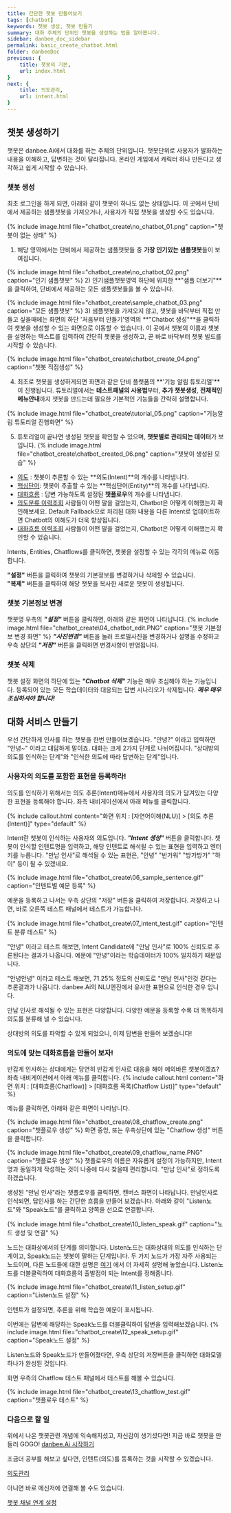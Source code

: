 ```yaml
---
title: 간단한 챗봇 만들어보기 
tags: [chatbot]
keywords: 챗봇 생성, 챗봇 만들기
summary: 대화 주체의 단위인 챗봇을 생성하는 법을 알아봅니다.
sidebar: danbee_doc_sidebar
permalink: basic_create_chatbot.html
folder: danbeeDoc
previous: {
    title: 챗봇의 기본,
    url: index.html
}
next: {
    title: 의도관리,
    url: intent.html
}
---
```


## 챗봇 생성하기

챗봇은 danbee.Ai에서 대화를 하는 주체의 단위입니다. 챗봇단위로 사용자가 발화하는 내용을 이해하고, 답변하는 것이 달라집니다.
온라인 게임에서 캐릭터 하나 만든다고 생각하고 쉽게 시작할 수 있습니다.

### 챗봇 생성

최초 로그인을 하게 되면, 아래와 같이 챗봇이 하나도 없는 상태입니다.
이 곳에서 단비에서 제공하는 샘플챗봇을 가져오거나, 사용자가 직접 챗봇을 생성할 수도 있습니다.

{% include image.html file="chatbot_create\no_chatbot_01.png"  caption="챗봇이 없는 상태" %}

1) 해당 영역에서는 단비에서 제공하는 샘플챗봇들 중 **가장 인기있는 샘플챗봇**들이 보여집니다. 

{% include image.html file="chatbot_create\no_chatbot_02.png"  caption="인기 샘플챗봇" %}
2) 인기샘플챗봇영역 하단에 위치한 **"샘플 더보기"**을 클릭하여, 단비에서 제공하는 모든 샘플챗봇들을 볼 수 있습니다.

{% include image.html file="chatbot_create\sample_chatbot_03.png"  caption="모든 샘플챗봇" %}
3) 샘플챗봇을 가져오지 않고, 챗봇을 바닥부터 직접 만들고 싶을때에는 화면의 하단 '처음부터 만들기'영역의 **"Chatbot 생성"**을 클릭하여 챗봇을 생성할 수 있는 화면으로 이동할 수 있습니다.
이 곳에서 챗봇의 이름과 챗봇을 설명하는 텍스트를 입력하여 간단히 챗봇을 생성하고, 곧 바로 바닥부터 챗봇 빌드를 시작할 수 있습니다.  


{% include image.html file="chatbot_create\chatbot_create_04.png"  caption="챗봇 직접생성" %}

4) 최초로 챗봇을 생성하게되면 화면과 같은 단비 플랫폼의 **'기능 알림 튜토리얼'**이 진행됩니다. 
튜토리얼에서는 **테스트패널의 사용법**부터, **추가 챗봇생성**, **전체적인 메뉴안내**까지 챗봇을 만드는데 필요한 기본적인 기능들을 간략히 설명합니다.  

{% include image.html file="chatbot_create\tutorial_05.png"  caption="기능알림 튜토리얼 진행화면" %}

5) 튜토리얼이 끝나면 생성된 챗봇을 확인할 수 있으며, **챗봇별로 관리되는 데이터**가 보입니다.
{% include image.html file="chatbot_create\chatbot_created_06.png"  caption="챗봇이 생성된 모습" %}

 - [의도](intent.html) : 챗봇이 추론할 수 있는 **의도(Intent)**의 개수를 나타냅니다.
 - [핵심단어](entity.html): 챗봇이 추출할 수 있는 **핵심단어(Entity)**의 개수를 나타냅니다.
 - [대화흐름](chatflow.html) : 답변 가능하도록 설정된 **챗플로우**의 개수를 나타냅니다.
 - [의도분류 이력조회](log.html) 사람들이 어떤 말을 걸었는지, Chatbot은 어떻게 이해했는지 확인해보세요. Default Fallback으로 처리된 대화 내용을 다른 Intent로 업데이트하면 Chatbot의 이해도가 더욱 향상됩니다.
 - [대화흐름 이력조회](log.html) 사람들이 어떤 말을 걸었는지, Chatbot은 어떻게 이해했는지 확인할 수 있습니다.

Intents, Entities, Chatflows를 클릭하면, 챗봇을 설정할 수 있는 각각의 메뉴로 이동합니다.

**"설정"** 버튼을 클릭하여 챗봇의 기본정보를 변경하거나 삭제할 수 있습니다.<br/>
**"복제"** 버튼을 클릭하여 해당 챗봇을 복사한 새로운 챗봇이 생성됩니다.

### 챗봇 기본정보 변경
챗봇명 우측의 ***"설정"*** 버튼을 클릭하면, 아래와 같은 화면이 나타납니다.
{% include image.html file="chatbot_create\04_chatbot_edit.PNG"  caption="챗봇 기본정보 변경 화면" %}
***"사진변경"*** 버튼을 눌러 프로필사진을 변경하거나 설명을 수정하고 우측 상단의 ***"저장"*** 버튼을 클릭하면 변경사항이 반영됩니다.


### 챗봇 삭제
챗봇 설정 화면의 하단에 있는 ***"Chatbot 삭제"*** 기능은 매우 조심해야 하는 기능입니다. 등록되어 있는 모든 학습데이터와 대응되는 답변 시나리오가 삭제됩니다. ***매우 매우 조심하셔야 합니다!***


## 대화 서비스 만들기
우선 간단하게 인사를 하는 챗봇을 한번 만들어보겠습니다.
"안녕?" 이라고 입력하면 "안녕~" 이라고 대답하게 말이죠. 대화는 크게 2가지 단계로 나뉘어집니다.
"상대방의 의도를 인식하는 단계"와 "인식한 의도에 따라 답변하는 단계"입니다.

### 사용자의 의도를 포함한 표현을 등록하라!
의도를 인식하기 위해서는 의도 추론(Intent)메뉴에서 사용자의 의도가 담겨있는 다양한 표현을 등록해야 합니다.
좌측 내비게이션에서 아래 메뉴를 클릭합니다.

{% include callout.html content="화면 위치 : [자연어이해(NLU)] > [의도 추론(Intent)]" type="default" %}

Intent란 챗봇이 인식하는 사용자의 의도입니다. ***"Intent 생성"*** 버튼을 클릭합니다.
챗봇이 인식할 인텐트명을 입력하고, 해당 인텐트로 해석될 수 있는 표현을 입력하고 엔터키를 누릅니다.
"만남 인사"로 해석될 수 있는 표현은, "안녕" "반가워" "방가방가" "하이" 등이 될 수 있겠네요.




{% include image.html file="chatbot_create\06_sample_sentence.gif"  caption="인텐트별 예문 등록" %}

예문을 등록하고 나서는 우측 상단의 "저장" 버튼을 클릭하여 저장합니다.
저장하고 나면, 바로 오른쪽 테스트 패널에서 테스트가 가능합니다.

{% include image.html file="chatbot_create\07_intent_test.gif"  caption="인텐트 분류 테스트" %}

"안녕" 이라고 테스트 해보면, Intent Candidate에 "만남 인사"로 100% 신뢰도로 추론된다는 결과가 나옵니다.
예문에 "안녕"이라는 학습데이터가 100% 일치하기 때문입니다.

"안녕안녕" 이라고 테스트 해보면, 71.25% 정도의 신뢰도로 "만남 인사"인것 같다는 추론결과가 나옵니다.
danbee.Ai의 NLU엔진에서 유사한 표현으로 인식한 경우 입니다.

만남 인사로 해석될 수 있는 표현은 다양합니다. 다양한 예문을 등록할 수록 더 똑똑하게 의도를 분류해 낼 수 있습니다.

상대방의 의도를 파악할 수 있게 되었으니, 이제 답변을 만들어 보겠습니다!

### 의도에 맞는 대화흐름을 만들어 보자!
반갑게 인사하는 상대에게는 당연히 반갑게 인사로 대응을 해야 예의바른 챗봇이겠죠?
좌측 내비게이션에서 아래 메뉴를 클릭합니다.
{% include callout.html content="화면 위치 : [대화흐름(Chatflow)] > [대화흐름 목록(Chatflow List)]" type="default" %}

메뉴를 클릭하면, 아래와 같은 화면이 나타납니다.

{% include image.html file="chatbot_create\08_chatflow_create.png"  caption="챗플로우 생성" %}
화면 중앙, 또는 우측상단에 있는 "Chatflow 생성" 버튼을 클릭합니다.

{% include image.html file="chatbot_create\09_chatflow_name.PNG"  caption="챗플로우 생성" %}
챗플로우의 이름은 자유롭게 설정이 가능하지만, Intent명과 동일하게 작성하는 것이 나중에 다시 찾을때 편리합니다.
"만남 인사"로 정하도록 하겠습니다.

생성된 "만남 인사"라는 챗플로우를 클릭하면, 캔버스 화면이 나타납니다.
만남인사로 인식되면, 답인사를 하는 간단한 흐름을 만들어 보겠습니다.
아래와 같이 "Listen노드"와 "Speak노드"를 클릭하고 양쪽을 선으로 연결합니다.

{% include image.html file="chatbot_create\10_listen_speak.gif"  caption="노드 생성 및 연결" %}

노드는 대화상에서의 단계를 의미합니다. Listen노드는 대화상대의 의도를 인식하는 단계이고, Speak노드는 챗봇이 말하는 단계입니다.
두 가지 노드가 가장 자주 사용되는 노드이며, 다른 노드들에 대한 설명은 <span class="link">[여기](/chatflow.html)</span> 에서 더 자세히 설명해 놓았습니다.
Listen노드를 더블클릭하여 대화흐름의 출발점이 되는 Intent를 정해줍니다.

{% include image.html file="chatbot_create\11_listen_setup.gif"  caption="Listen노드 설정" %}

인텐트가 설정되면, 추론을 위해 학습한 예문이 표시됩니다.

이번에는 답변에 해당하는 Speak노드를 더블클릭하여 답변을 입력해보겠습니다.
{% include image.html file="chatbot_create\12_speak_setup.gif"  caption="Speak노드 설정" %}

Listen노드와 Speak노드가 만들어졌다면, 우측 상단의 저장버튼을 클릭하면 대화모델 하나가 완성된 것입니다.

화면 우측의 Chatflow 테스트 패널에서 테스트를 해볼 수 있습니다.

{% include image.html file="chatbot_create\13_chatflow_test.gif"  caption="챗플로우 테스트" %}


### 다음으로 할 일

위에서 나온 챗봇관련 개념에 익숙해지셨고, 자신감이 생기셨다면! 지금 바로 챗봇을 만들러 GOGO!
<span class="link">[danbee.Ai 시작하기](https://danbee.ai/platform/#/loginPrivateStep)</span>


조금더 공부를 해보고 싶다면, 인텐트(의도)를 등록하는 것을 시작할 수 있겠습니다.


<span class="link">[의도관리](/intent.html)</span>

아니면 바로 메신저에 연결해 볼 수도 있습니다.

<span class="link">[챗봇 채널 연계 설정](/channel_connection_settings.html)</span>
